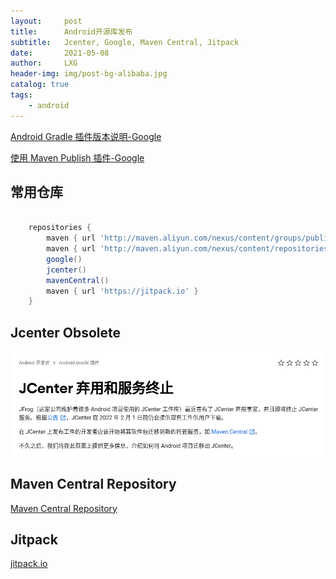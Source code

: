 ```yaml
---
layout:     post
title:      Android开源库发布
subtitle:   Jcenter, Google, Maven Central, Jitpack
date:       2021-05-08
author:     LXG
header-img: img/post-bg-alibaba.jpg
catalog: true
tags:
    - android
---
```


[Android Gradle 插件版本说明-Google](https://developer.android.google.cn/studio/releases/gradle-plugin?hl=zh_cn)

[使用 Maven Publish 插件-Google](https://developer.android.google.cn/studio/build/maven-publish-plugin?hl=zh_cn)

## 常用仓库

```gradle

    repositories {
        maven { url 'http://maven.aliyun.com/nexus/content/groups/public/' }
        maven { url 'http://maven.aliyun.com/nexus/content/repositories/jcenter' }
        google()
        jcenter()
        mavenCentral()
        maven { url 'https://jitpack.io' }
    }

```

## Jcenter Obsolete

![jcenter_obsolete](/images/jcenter_obsolete.png)

## Maven Central Repository

[Maven Central Repository](https://maven.apache.org/repository/index.html)

## Jitpack

[jitpack.io](https://jitpack.io/)

 

